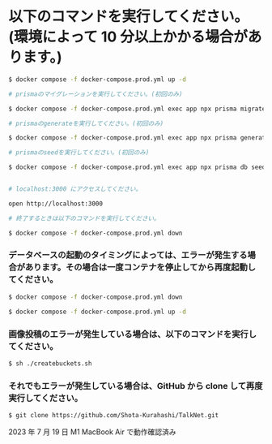 # 以下のコマンドを実行してください。(環境によって 10 分以上かかる場合があります。)

```bash
$ docker compose -f docker-compose.prod.yml up -d

# prismaのマイグレーションを実行してください。(初回のみ)

$ docker compose -f docker-compose.prod.yml exec app npx prisma migrate deploy

# prismaのgenerateを実行してください。(初回のみ)

$ docker compose -f docker-compose.prod.yml exec app npx prisma generate

# prismaのseedを実行してください。(初回のみ)

$ docker compose -f docker-compose.prod.yml exec app npx prisma db seed


# localhost:3000 にアクセスしてください。

open http://localhost:3000

# 終了するときは以下のコマンドを実行してください。

$ docker compose -f docker-compose.prod.yml down
```

### データベースの起動のタイミングによっては、エラーが発生する場合があります。その場合は一度コンテナを停止してから再度起動してください。

```bash
$ docker compose -f docker-compose.prod.yml down

$ docker compose -f docker-compose.prod.yml up -d
```

### 画像投稿のエラーが発生している場合は、以下のコマンドを実行してください。

```bash
$ sh ./createbuckets.sh
```

### それでもエラーが発生している場合は、GitHub から clone して再度実行してください。

```bash
$ git clone https://github.com/Shota-Kurahashi/TalkNet.git
```

2023 年 7 月 19 日 M1 MacBook Air で動作確認済み
